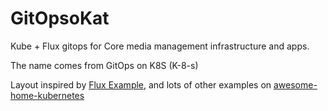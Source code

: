 # GitOpsoKat

Kube + Flux gitops for Core media management infrastructure and apps.

The name comes from GitOps on K8S (K-8-s)  

Layout inspired by [Flux Example](https://github.com/fluxcd/flux2-kustomize-helm-example), and lots of
other examples on [awesome-home-kubernetes](https://github.com/k8s-at-home/awesome-home-kubernetes)

